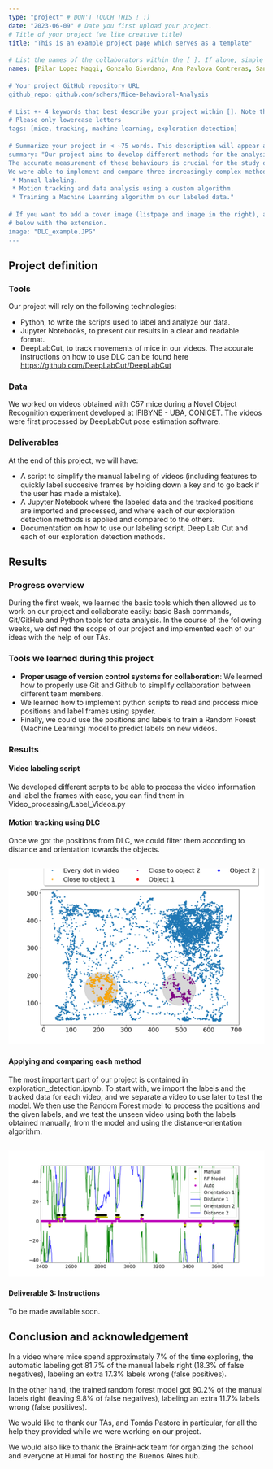 ```yaml
---
type: "project" # DON'T TOUCH THIS ! :)
date: "2023-06-09" # Date you first upload your project.
# Title of your project (we like creative title)
title: "This is an example project page which serves as a template"

# List the names of the collaborators within the [ ]. If alone, simple put your name within []
names: [Pilar Lopez Maggi, Gonzalo Giordano, Ana Pavlova Contreras, Santiago D'hers]

# Your project GitHub repository URL
github_repo: github.com/sdhers/Mice-Behavioral-Analysis

# List +- 4 keywords that best describe your project within []. Note that the project summary also involves a number of key words. Those are listed on top of the [github repository](https://github.com/PSY6983-2021/project_template), click `manage topics`.
# Please only lowercase letters
tags: [mice, tracking, machine learning, exploration detection]

# Summarize your project in < ~75 words. This description will appear at the top of your page and on the list page with other projects.
summary: "Our project aims to develop different methods for the analysis of behavior in mice (in this case, exploration of an object) to determine which is the best approach to this kind of study.
The accurate measurement of these behaviours is crucial for the study of neurodegenerative pathologies, such as Alzheimer’s disease.
We were able to implement and compare three increasingly complex methods to determine exploration time.
 * Manual labeling.
 * Motion tracking and data analysis using a custom algorithm.
 * Training a Machine Learning algorithm on our labeled data."

# If you want to add a cover image (listpage and image in the right), add it to your directory and indicate the name
# below with the extension.
image: "DLC_example.JPG"
---
```

<!-- This is an html comment and this won't appear in the rendered page. You are now editing the "content" area, the core of your description. Everything that you can do in markdown is allowed below. We added a couple of comments to guide your through documenting your progress. -->

## Project definition

### Tools

Our project will rely on the following technologies:

 * Python, to write the scripts used to label and analyze our data.
 * Jupyter Notebooks, to present our results in a clear and readable format.
 * DeepLabCut, to track movements of mice in our videos. The accurate instructions on how to use DLC can be found here https://github.com/DeepLabCut/DeepLabCut

### Data

We worked on videos obtained with C57 mice during a Novel Object Recognition experiment developed at IFIBYNE - UBA, CONICET. The videos were first processed by DeepLabCut pose estimation software.

### Deliverables

At the end of this project, we will have:
 - A script to simplify the manual labeling of videos (including features to quickly label succesive frames by holding down a key and to go back if the user has made a mistake).
 - A Jupyter Notebook where the labeled data and the tracked positions are imported and processed, and where each of our exploration detection methods is applied and compared to the others.
 - Documentation on how to use our labeling script, Deep Lab Cut and each of our exploration detection methods.

## Results

### Progress overview

During the first week, we learned the basic tools which then allowed us to work on our project and collaborate easily: basic Bash commands, Git/GitHub and Python tools for data analysis. In the course of the following weeks, we defined the scope of our project and implemented each of our ideas with the help of our TAs.

### Tools we learned during this project

 * **Proper usage of version control systems for collaboration**: We learned how to properly use Git and Github to simplify collaboration between different team members.
 * We learned how to implement python scripts to read and process mice positions and label frames using spyder.
 * Finally, we could use the positions and labels to train a Random Forest (Machine Learning) model to predict labels on new videos.

### Results

#### Video labeling script

We developed different scrpts to be able to process the video information and label the frames with ease, you can find them in Video_processing/Label_Videos.py

#### Motion tracking using DLC

Once we got the positions from DLC, we could filter them according to distance and orientation towards the objects.


![image](./Criteria.png)
---

#### Applying and comparing each method

The most important part of our project is contained in exploration_detection.ipynb. To start with, we import the labels and the tracked data for each video, and we separate a video to use later to test the model. We then use the Random Forest model to process the positions and the given labels, and we test the unseen video using both the labels obtained manually, from the model and using the distance-orientation algorithm.

![image](./FrameperFrame.png)
---


#### Deliverable 3: Instructions

 To be made available soon.

## Conclusion and acknowledgement
In a video where mice spend approximately 7% of the time exploring, the automatic labeling got 81.7% of the manual labels right (18.3% of false negatives), labeling an extra 17.3% labels wrong (false positives).

In the other hand, the trained random forest model got 90.2% of the manual labels right (leaving 9.8% of false negatives), labeling an extra 11.7% labels wrong (false positives).

We would like to thank our TAs, and Tomás Pastore in particular, for all the help they provided while we were working on our project.

We would also like to thank the BrainHack team for organizing the school and everyone at Humai for hosting the Buenos Aires hub.

